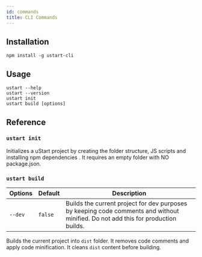 ```yaml
---
id: commands
title: CLI Commands
---
```


## Installation

```
npm install -g ustart-cli
```

## Usage

```
ustart --help
ustart --version
ustart init
ustart build [options]
```

## Reference

### `ustart init`

Initializes a uStart project by creating the folder structure, JS scripts and installing npm dependencies . It requires an empty folder with NO package.json.

### `ustart build`

Options | Default | Description
------- | ------- | -----------
`--dev` | `false` | Builds the current project for dev purposes by keeping code comments and without minified. Do not add this for production builds.

Builds the current project into `dist` folder. It removes code comments and apply code minification. It cleans `dist` content before building.
